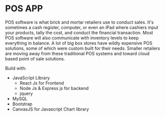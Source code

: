 # POS APP

POS software is what brick and mortar retailers use to conduct sales. It's sometimes a cash register, computer, or even an iPad where cashiers input your products, tally the cost, and conduct the financial transaction. Most POS software will also communicate with inventory levels to keep everything in balance. A lot of big box stores have wildly expensive POS solutions, some of which were custom built for their needs. Smaller retailers are moving away from these traditional POS systems and toward cloud based point of sale solutions. 

Build with:
* JavaScript Library
  * React Js for Frontend
  * Node Js & Express js for backend
  * jquery
* MySQL
* Bootstrap
* CanvasJS for Javascript Chart library
  